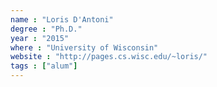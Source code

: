 ```yaml
---
name : "Loris D'Antoni"
degree : "Ph.D."
year : "2015"
where : "University of Wisconsin"
website : "http://pages.cs.wisc.edu/~loris/"
tags : ["alum"]
---
```

